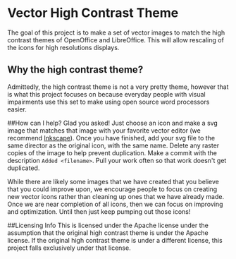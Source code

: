 # Vector High Contrast Theme
The goal of this project is to make a set of vector images to match the high contrast themes of OpenOffice and LibreOffice. This will allow rescaling of the icons for high resolutions displays.

## Why the high contrast theme?
Admittedly, the high contrast theme is not a very pretty theme, however that is what this project focuses on because everyday people with visual impairments use this set to make using open source word processors easier.

##How can I help?
Glad you asked! Just choose an icon and make a svg image that matches that image with your favorite vector editor (we recommend [Inkscape](https://inkscape.org/)). Once you have finished, add your svg file to the same director as the original icon, with the same name. Delete any raster copies of the image to help prevent duplication. Make a commit with the description `Added <filename>`. Pull your work often so that work doesn't get duplicated.

While there are likely some images that we have created that you believe that you could improve upon, we encourage people to focus on creating new vector icons rather than cleaning up ones that we have already made. Once we are near completion of all icons, then we can focus on improving and optimization. Until then just keep pumping out those icons!

##Licensing Info
This is licensed under the Apache license under the assumption that the original high contrast theme is under the Apache license. If the original high contrast theme is under a different license, this project falls exclusively under that license.
